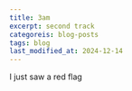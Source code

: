 ```yaml
---
title: 3am
excerpt: second track
categoreis: blog-posts
tags: blog
last_modified_at: 2024-12-14
---
```


I just saw a red flag
